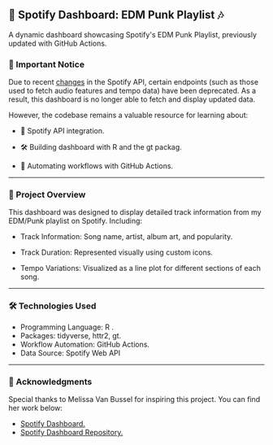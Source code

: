 ## 🎵 Spotify Dashboard: EDM Punk Playlist 🎶

A dynamic dashboard showcasing Spotify's EDM Punk Playlist, previously
updated with GitHub Actions.

### 🚨 Important Notice

Due to recent <a href="https://developer.spotify.com/blog/2024-11-27-changes-to-the-web-api" target="_blank">changes</a>
in the Spotify API, certain endpoints (such as those used to fetch audio
features and tempo data) have been deprecated. As a result, this
dashboard is no longer able to fetch and display updated data.

However, the codebase remains a valuable resource for learning about:

- 🎯 Spotify API integration.

- 🛠️ Building dashboard with R and the gt packag.

- 🚀 Automating workflows with GitHub Actions.

------------------------------------------------------------------------

### 📝 Project Overview

This dashboard was designed to display detailed track information from my
EDM/Punk playlist on Spotify. Including:

- Track Information: Song name, artist, album art, and popularity.

- Track Duration: Represented visually using custom icons.

- Tempo Variations: Visualized as a line plot for different sections of
each song.

------------------------------------------------------------------------

### 🛠️ Technologies Used

- Programming Language: R .
- Packages: tidyverse, httr2, gt.
- Workflow Automation: GitHub Actions. 
- Data Source: Spotify Web API

------------------------------------------------------------------------

### 🤝 Acknowledgments

Special thanks to Melissa Van Bussel for inspiring this project. You can find her work
below:

-   [Spotify Dashboard.](https://melissavanbussel.github.io/spotify-dashboard/dashboard.html)
-   [Spotify Dashboard Repository.](https://github.com/melissavanbussel/spotify-dashboard/tree/main)

